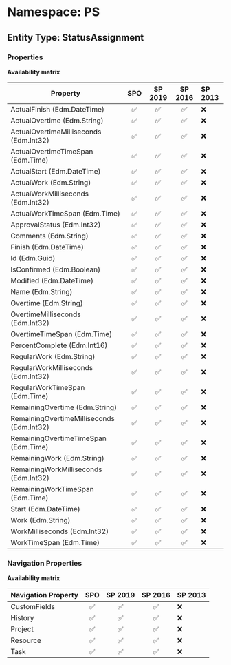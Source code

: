 # Namespace: PS

## Entity Type: StatusAssignment

### Properties

**Availability matrix**

Property | SPO | SP 2019 | SP 2016 | SP 2013
----------|:---:|:-------:|:-------:|:-------
ActualFinish (Edm.DateTime) | ✅ | ✅ | ✅ | ❌
ActualOvertime (Edm.String) | ✅ | ✅ | ✅ | ❌
ActualOvertimeMilliseconds (Edm.Int32) | ✅ | ✅ | ✅ | ❌
ActualOvertimeTimeSpan (Edm.Time) | ✅ | ✅ | ✅ | ❌
ActualStart (Edm.DateTime) | ✅ | ✅ | ✅ | ❌
ActualWork (Edm.String) | ✅ | ✅ | ✅ | ❌
ActualWorkMilliseconds (Edm.Int32) | ✅ | ✅ | ✅ | ❌
ActualWorkTimeSpan (Edm.Time) | ✅ | ✅ | ✅ | ❌
ApprovalStatus (Edm.Int32) | ✅ | ✅ | ✅ | ❌
Comments (Edm.String) | ✅ | ✅ | ✅ | ❌
Finish (Edm.DateTime) | ✅ | ✅ | ✅ | ❌
Id (Edm.Guid) | ✅ | ✅ | ✅ | ❌
IsConfirmed (Edm.Boolean) | ✅ | ✅ | ✅ | ❌
Modified (Edm.DateTime) | ✅ | ✅ | ✅ | ❌
Name (Edm.String) | ✅ | ✅ | ✅ | ❌
Overtime (Edm.String) | ✅ | ✅ | ✅ | ❌
OvertimeMilliseconds (Edm.Int32) | ✅ | ✅ | ✅ | ❌
OvertimeTimeSpan (Edm.Time) | ✅ | ✅ | ✅ | ❌
PercentComplete (Edm.Int16) | ✅ | ✅ | ✅ | ❌
RegularWork (Edm.String) | ✅ | ✅ | ✅ | ❌
RegularWorkMilliseconds (Edm.Int32) | ✅ | ✅ | ✅ | ❌
RegularWorkTimeSpan (Edm.Time) | ✅ | ✅ | ✅ | ❌
RemainingOvertime (Edm.String) | ✅ | ✅ | ✅ | ❌
RemainingOvertimeMilliseconds (Edm.Int32) | ✅ | ✅ | ✅ | ❌
RemainingOvertimeTimeSpan (Edm.Time) | ✅ | ✅ | ✅ | ❌
RemainingWork (Edm.String) | ✅ | ✅ | ✅ | ❌
RemainingWorkMilliseconds (Edm.Int32) | ✅ | ✅ | ✅ | ❌
RemainingWorkTimeSpan (Edm.Time) | ✅ | ✅ | ✅ | ❌
Start (Edm.DateTime) | ✅ | ✅ | ✅ | ❌
Work (Edm.String) | ✅ | ✅ | ✅ | ❌
WorkMilliseconds (Edm.Int32) | ✅ | ✅ | ✅ | ❌
WorkTimeSpan (Edm.Time) | ✅ | ✅ | ✅ | ❌

### Navigation Properties

**Availability matrix**

Navigation Property | SPO | SP 2019 | SP 2016 | SP 2013
----------|:---:|:-------:|:-------:|:-------
CustomFields | ✅ | ✅ | ✅ | ❌
History | ✅ | ✅ | ✅ | ❌
Project | ✅ | ✅ | ✅ | ❌
Resource | ✅ | ✅ | ✅ | ❌
Task | ✅ | ✅ | ✅ | ❌